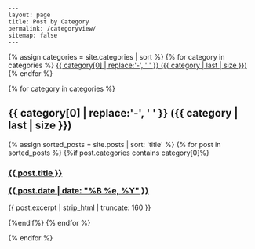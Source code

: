     ---
    layout: page
    title: Post by Category
    permalink: /categoryview/
    sitemap: false
    ---
    
<div>
{% assign categories = site.categories | sort %}
{% for category in categories %}
 <span class="site-tag">
	<a href="#{{ category | first | slugify }}">
			{{ category[0] | replace:'-', ' ' }} ({{ category | last | size }})
	</a>
</span>
{% endfor %}
</div>
    
<div id="index">

{% for category in categories %}
<a name="{{ category[0] }}"></a><h2>{{ category[0] | replace:'-', ' ' }} ({{ category | last | size }}) </h2>
{% assign sorted_posts = site.posts | sort: 'title' %}
{% for post in sorted_posts %}
{%if post.categories contains category[0]%}

  <h3><a href="{{ site.url }}{{site.baseurl}}{{ post.url }}" title="{{ post.title }}">{{ post.title }} <p class="date">{{ post.date |  date: "%B %e, %Y" }}</p></a></h3>
   <p>{{ post.excerpt | strip_html | truncate: 160 }}</p>

{%endif%}
{% endfor %}

{% endfor %}
</div>
    